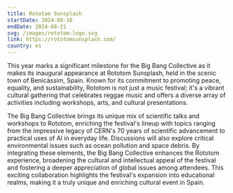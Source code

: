 ```yaml
---
title: Rototom Sunsplash
startDate: 2024-08-16
endDate: 2024-08-21
svg: /images/rototom-logo.svg
link: https://rototomsunsplash.com/
country: es
---
```

This year marks a significant milestone for the Big Bang Collective as it makes its inaugural appearance at Rototom Sunsplash, held in the scenic town of Benicàssim, Spain. Known for its commitment to promoting peace, equality, and sustainability, Rototom is not just a music festival; it's a vibrant cultural gathering that celebrates reggae music and offers a diverse array of activities including workshops, arts, and cultural presentations.

The Big Bang Collective brings its unique mix of scientific talks and workshops to Rototom, enriching the festival's lineup with topics ranging from the impressive legacy of CERN's 70 years of scientific advancement to practical uses of AI in everyday life. Discussions will also explore critical environmental issues such as ocean pollution and space debris. By integrating these elements, the Big Bang Collective enhances the Rototom experience, broadening the cultural and intellectual appeal of the festival and fostering a deeper appreciation of global issues among attendees. This exciting collaboration highlights the festival's expansion into educational realms, making it a truly unique and enriching cultural event in Spain.
